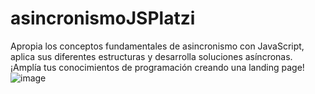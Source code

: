 # asincronismoJSPlatzi
Apropia los conceptos fundamentales de asincronismo con JavaScript, aplica sus diferentes estructuras y desarrolla soluciones asíncronas. ¡Amplía tus conocimientos de programación creando una landing page!
![image](https://github.com/adrian15996/asincronismoJSPlatzi/assets/39228043/fdc833aa-3175-4f21-8a54-8d49c7fc4f2a)
